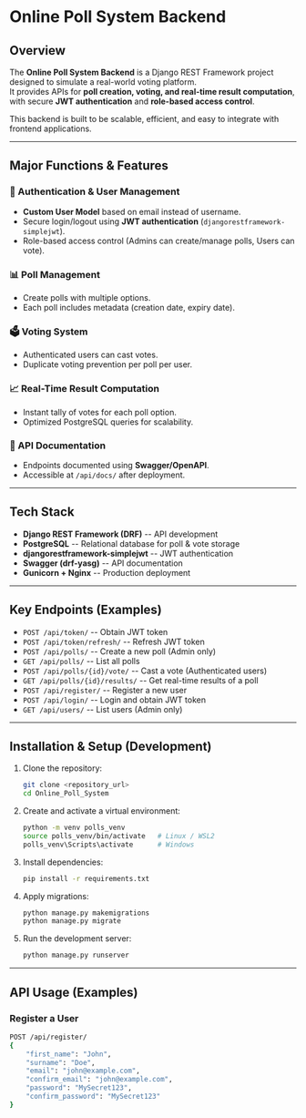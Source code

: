 # Online Poll System Backend

## Overview

The **Online Poll System Backend** is a Django REST Framework project
designed to simulate a real-world voting platform.  
It provides APIs for **poll creation, voting, and real-time result
computation**, with secure **JWT authentication** and **role-based
access control**.

This backend is built to be scalable, efficient, and easy to integrate
with frontend applications.

---

## Major Functions & Features

### 🔑 Authentication & User Management

- **Custom User Model** based on email instead of username.
- Secure login/logout using **JWT authentication** (`djangorestframework-simplejwt`).
- Role-based access control (Admins can create/manage polls, Users can vote).

### 📊 Poll Management

- Create polls with multiple options.
- Each poll includes metadata (creation date, expiry date).

### 🗳️ Voting System

- Authenticated users can cast votes.
- Duplicate voting prevention per poll per user.

### 📈 Real-Time Result Computation

- Instant tally of votes for each poll option.
- Optimized PostgreSQL queries for scalability.

### 📖 API Documentation

- Endpoints documented using **Swagger/OpenAPI**.
- Accessible at `/api/docs/` after deployment.

---

## Tech Stack

- **Django REST Framework (DRF)** -- API development
- **PostgreSQL** -- Relational database for poll & vote storage
- **djangorestframework-simplejwt** -- JWT authentication
- **Swagger (drf-yasg)** -- API documentation
- **Gunicorn + Nginx** -- Production deployment

---

## Key Endpoints (Examples)

- `POST /api/token/` -- Obtain JWT token
- `POST /api/token/refresh/` -- Refresh JWT token
- `POST /api/polls/` -- Create a new poll (Admin only)
- `GET /api/polls/` -- List all polls
- `POST /api/polls/{id}/vote/` -- Cast a vote (Authenticated users)
- `GET /api/polls/{id}/results/` -- Get real-time results of a poll
- `POST /api/register/` -- Register a new user
- `POST /api/login/` -- Login and obtain JWT token
- `GET /api/users/` -- List users (Admin only)

---

## Installation & Setup (Development)

1. Clone the repository:
    ```bash
    git clone <repository_url>
    cd Online_Poll_System
    ```

2. Create and activate a virtual environment:
    ```bash
    python -m venv polls_venv
    source polls_venv/bin/activate   # Linux / WSL2
    polls_venv\Scripts\activate      # Windows
    ```

3. Install dependencies:
    ```bash
    pip install -r requirements.txt
    ```

4. Apply migrations:
    ```bash
    python manage.py makemigrations
    python manage.py migrate
    ```

5. Run the development server:
    ```bash
    python manage.py runserver
    ```

---

## API Usage (Examples)

### Register a User
```bash
POST /api/register/
{
    "first_name": "John",
    "surname": "Doe",
    "email": "john@example.com",
    "confirm_email": "john@example.com",
    "password": "MySecret123",
    "confirm_password": "MySecret123"
}
